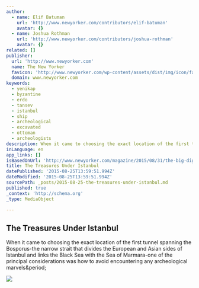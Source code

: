 ```yaml
---
author:
  - name: Elif Batuman
    url: 'http://www.newyorker.com/contributors/elif-batuman'
    avatar: {}
  - name: Joshua Rothman
    url: 'http://www.newyorker.com/contributors/joshua-rothman'
    avatar: {}
related: []
publisher:
  url: 'http://www.newyorker.com'
  name: The New Yorker
  favicon: 'http://www.newyorker.com/wp-content/assets/dist/img/icon/favicon.ico'
  domain: www.newyorker.com
keywords:
  - yenikap
  - byzantine
  - erdo
  - tansev
  - istanbul
  - ship
  - archeological
  - excavated
  - ottoman
  - archeologists
description: When it came to choosing the exact location of the first tunnel spanning the Bosporus-the narrow strait that divides the European and Asian sides of Istanbul and links the Black Sea with the Sea of Marmara-one of the principal considerations was how to avoid encountering any archeological marvels.
inLanguage: en
app_links: []
isBasedOnUrl: 'http://www.newyorker.com/magazine/2015/08/31/the-big-dig'
title: The Treasures Under Istanbul
datePublished: '2015-08-25T13:59:51.994Z'
dateModified: '2015-08-25T13:59:51.994Z'
sourcePath: _posts/2015-08-25-the-treasures-under-istanbul.md
published: true
_context: 'http://schema.org'
_type: MediaObject

---
```

<article style=""><h1>The Treasures Under Istanbul</h1><p>When it came to choosing the exact location of the first tunnel spanning the Bosporus-the narrow strait that divides the European and Asian sides of Istanbul and links the Black Sea with the Sea of Marmara-one of the principal considerations was how to avoid encountering any archeological marvels&amp;period;</p><img src="http://www.newyorker.com/wp-content/uploads/2015/08/150831_r26897-1200-630-19165642.jpg" /></article>